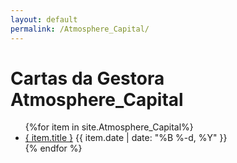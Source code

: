 ```yaml
---
layout: default
permalink: /Atmosphere_Capital/
---
```


<h1>Cartas da Gestora Atmosphere_Capital</h1>
<ul>
{%for item in site.Atmosphere_Capital%}
  <li>
    <a href="{ site.baseurl }{ item.url }">{ item.title }</a>
<span>{{ item.date | date: "%B %-d, %Y" }}</span>
  </li>
    {% endfor %}
</ul>
